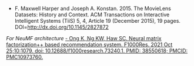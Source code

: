 - F. Maxwell Harper and Joseph A. Konstan. 2015. The MovieLens Datasets: History
and Context. ACM Transactions on Interactive Intelligent Systems (TiiS) 5, 4,
Article 19 (December 2015), 19 pages. DOI=http://dx.doi.org/10.1145/2827872

*For NeuMF architecture*
[- Ong K, Ng KW, Haw SC. Neural matrix factorization++ based recommendation system. F1000Res. 2021 Oct 25;10:1079. doi: 10.12688/f1000research.73240.1. PMID: 38550618; PMCID: PMC10973760.](https://arxiv.org/abs/1708.05031)